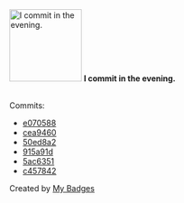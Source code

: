 <img src="https://my-badges.github.io/my-badges/evening-commits.png" alt="I commit in the evening." title="I commit in the evening." width="128">
<strong>I commit in the evening.</strong>
<br><br>

Commits:

- <a href="https://github.com/andrewjswan/pixel-clock/commit/e0705882f5b45e11ea96ac758e48b95a5a682e7a">e070588</a>
- <a href="https://github.com/andrewjswan/pixel-clock/commit/cea94606914b50c4bc079c92bd61cd8e340775c6">cea9460</a>
- <a href="https://github.com/andrewjswan/pixel-clock/commit/50ed8a239c292da791cfeb0c72301dc21505a8d3">50ed8a2</a>
- <a href="https://github.com/andrewjswan/pixel-clock/commit/915a91d646daac9cc4efddb96c85d654a977ddc5">915a91d</a>
- <a href="https://github.com/andrewjswan/pixel-clock/commit/5ac6351af5bbc36991ba300ee9a763178e84a2d8">5ac6351</a>
- <a href="https://github.com/andrewjswan/pixel-clock/commit/c457842ef2c77857584b831ebb282dd5fe981693">c457842</a>


Created by <a href="https://github.com/my-badges/my-badges">My Badges</a>
